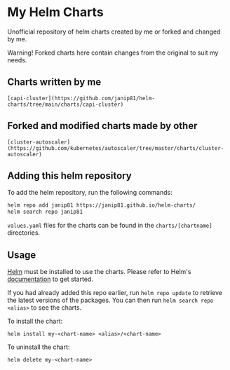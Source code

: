 # My Helm Charts

Unofficial repository of helm charts created by me or forked and changed by me.

Warning! Forked charts here contain changes from the original to suit my needs.

## Charts written by me

    [capi-cluster](https://github.com/janip81/helm-charts/tree/main/charts/capi-cluster)

## Forked and modified charts made by other

    [cluster-autoscaler](https://github.com/kubernetes/autoscaler/tree/master/charts/cluster-autoscaler)

## Adding this helm repository

To add the helm repository, run the following commands:

```bash
helm repo add janip81 https://janip81.github.io/helm-charts/
helm search repo janip81
```

`values.yaml` files for the charts can be found in the `charts/[chartname]` directories.

## Usage

[Helm](https://helm.sh) must be installed to use the charts.  Please refer to
Helm's [documentation](https://helm.sh/docs) to get started.

If you had already added this repo earlier, run `helm repo update` to retrieve
the latest versions of the packages.  You can then run `helm search repo
<alias>` to see the charts.

To install the <chart-name> chart:

    helm install my-<chart-name> <alias>/<chart-name>

To uninstall the chart:

    helm delete my-<chart-name>